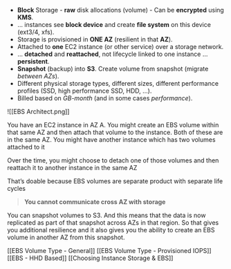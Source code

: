 - **Block** Storage - **raw** disk allocations (volume) - Can be **encrypted** using **KMS**.
- … instances see **block device** and create **file system** on this device (ext3/4, xfs).
- Storage is provisioned in **ONE AZ** (resilient in that **AZ**).
- Attached to **one** EC2 instance (or other service) over a storage network.
- … **detached** and **reattached**, not lifecycle linked to one instance … **persistent**.
- **Snapshot** (backup) into **S3**. Create volume from snapshot (migrate *between AZs*).
- Different physical storage types, different sizes, different performance profiles (SSD, high performance SSD, HDD, ...).
- Billed based on *GB-month* (and in some cases *performance*).

![[EBS Architect.png]]

You have an EC2 instance in AZ A. You might create an EBS volume within that same AZ and then attach that volume to the instance. Both of these are in the same AZ. You might have another instance which has two volumes attached to it

Over the time, you might choose to detach one of those volumes and then reattach it to another instance in the same AZ

That’s doable because EBS volumes are separate product with separate life cycles

> **You cannot communicate cross AZ with storage**

You can snapshot volumes to S3. And this means that the data is now replicated as part of that snapshot across AZs in that region. So that gives you additional resilience and it also gives you the ability to create an EBS volume in another AZ from this snapshot.

[[EBS Volume Type - General]]
[[EBS Volume Type - Provisioned IOPS]]
[[EBS - HHD Based]]
[[Choosing Instance Storage & EBS]]